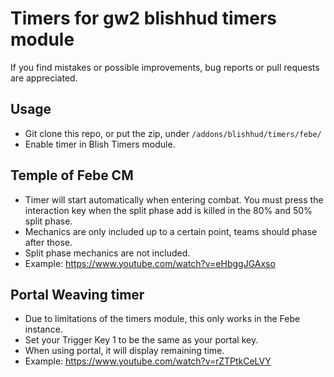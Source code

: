 # Timers for gw2 blishhud timers module
If you find mistakes or possible improvements, bug reports or pull requests are appreciated.

## Usage
- Git clone this repo, or put the zip, under `/addons/blishhud/timers/febe/`
- Enable timer in Blish Timers module.

## Temple of Febe CM
- Timer will start automatically when entering combat. You must press the interaction key when the split phase add is killed in the 80% and 50% split phase.
- Mechanics are only included up to a certain point, teams should phase after those.
- Split phase mechanics are not included.
- Example: https://www.youtube.com/watch?v=eHbggJGAxso

## Portal Weaving timer
- Due to limitations of the timers module, this only works in the Febe instance.
- Set your Trigger Key 1 to be the same as your portal key.
- When using portal, it will display remaining time.
- Example: https://www.youtube.com/watch?v=rZTPtkCeLVY
